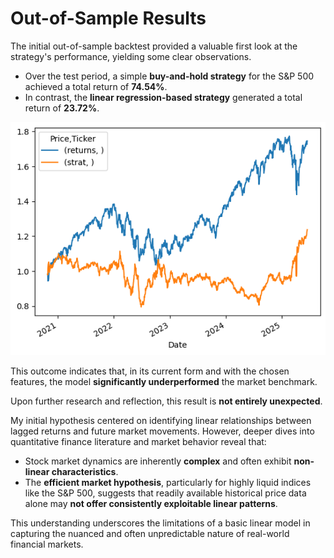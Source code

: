 # Out-of-Sample Results

The initial out-of-sample backtest provided a valuable first look at the strategy's performance, yielding some clear observations.

- Over the test period, a simple **buy-and-hold strategy** for the S&P 500 achieved a total return of **74.54%**.  
- In contrast, the **linear regression-based strategy** generated a total return of **23.72%**.

![Strategy Plot](assets/wzGJyaU7oXo2DtOi.png)

This outcome indicates that, in its current form and with the chosen features, the model **significantly underperformed** the market benchmark.

Upon further research and reflection, this result is **not entirely unexpected**.

My initial hypothesis centered on identifying linear relationships between lagged returns and future market movements. However, deeper dives into quantitative finance literature and market behavior reveal that:

- Stock market dynamics are inherently **complex** and often exhibit **non-linear characteristics**.  
- The **efficient market hypothesis**, particularly for highly liquid indices like the S&P 500, suggests that readily available historical price data alone may **not offer consistently exploitable linear patterns**.

This understanding underscores the limitations of a basic linear model in capturing the nuanced and often unpredictable nature of real-world financial markets.


